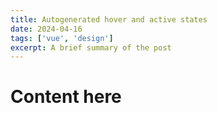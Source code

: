 ```yaml
---
title: Autogenerated hover and active states
date: 2024-04-16
tags: ['vue', 'design']
excerpt: A brief summary of the post
---
```


# Content here
